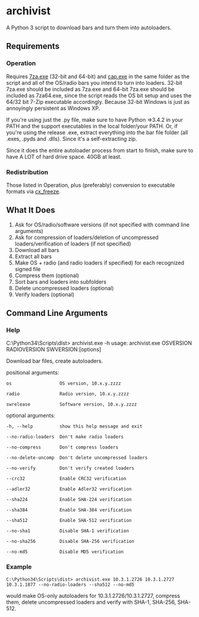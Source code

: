 archivist
=========
A Python 3 script to download bars and turn them into autoloaders. 

## Requirements
### Operation
Requires [7za.exe](http://www.7-zip.org/download.html) (32-bit and 64-bit) and [cap.exe](https://drive.bitcasa.com/send/Lrb0VC6NsOEX5BNSDmGVn2mkeiSDklghCXlYuQk_YkRE) in the same folder as the script and all of the OS/radio bars you intend to turn into loaders.
32-bit 7za.exe should be included as 7za.exe and 64-bit 7za.exe should be included as 7za64.exe, since the script reads the OS bit setup and uses the 64/32 bit 7-Zip executable accordingly. Because 32-bit Windows is just as annoyingly persistent as Windows XP.

If you're using just the .py file, make sure to have Python =>3.4.2 in your PATH and the support executables in the local folder/your PATH.
Or, if you're using the release .exe, extract everything into the bar file folder (all .exes, .pyds and .dlls). Since it's a self-extracting zip.

Since it does the entire autoloader process from start to finish, make sure to have A LOT of hard drive space. 40GB at least.

### Redistribution
Those listed in Operation, plus (preferably) conversion to executable formats via [cx_freeze](http://cx-freeze.readthedocs.org/en/latest/index.html).

## What It Does
1. Ask for OS/radio/software versions (if not specified with command line arguments)
2. Ask for compression of loaders/deletion of uncompressed loaders/verification of loaders (if not specified)
3. Download all bars
4. Extract all bars
5. Make OS + radio (and radio loaders if specified) for each recognized signed file
6. Compress them (optional)
7. Sort bars and loaders into subfolders
8. Delete uncompressed loaders (optional)
9. Verify loaders (optional)

## Command Line Arguments
### Help
C:\Python34\Scripts\dist> archivist.exe -h
usage: archivist.exe OSVERSION RADIOVERSION SWVERSION [options]

Download bar files, create autoloaders.

positional arguments:

    os                  OS version, 10.x.y.zzzz
  
    radio               Radio version, 10.x.y.zzzz
  
    swrelease           Software version, 10.x.y.zzzz
  
optional arguments:

    -h, --help          show this help message and exit
  
    --no-radio-loaders  Don't make radio loaders
  
    --no-compress       Don't compress loaders
  
    --no-delete-uncomp  Don't delete uncompressed loaders
    
    --no-verify         Don't verify created loaders
    
    --crc32             Enable CRC32 verification
    
    --adler32           Enable Adler32 verification
    
    --sha224            Enable SHA-224 verification
    
    --sha384            Enable SHA-384 verification
    
    --sha512            Enable SHA-512 verification
    
    --no-sha1           Disable SHA-1 verification
    
    --no-sha256         Disable SHA-256 verification
    
    --no-md5            Disable MD5 verification
    
  ### Example
  
    C:\Python34\Scripts\dist> archivist.exe 10.3.1.2726 10.3.1.2727 10.3.1.1877 --no-radio-loaders --sha512 --no-md5
  
  would make OS-only autoloaders for 10.3.1.2726/10.3.1.2727, compress them, delete uncompressed loaders and verify with SHA-1, SHA-256, SHA-512.
